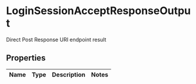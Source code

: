 # LoginSessionAcceptResponseOutput

Direct Post Response URI endpoint result

## Properties

| Name | Type | Description | Notes |
| ---- | ---- | ----------- | ----- |
